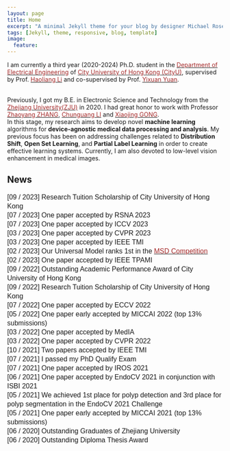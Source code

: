 ```yaml
---
layout: page
title: Home
excerpt: "A minimal Jekyll theme for your blog by designer Michael Rose."
tags: [Jekyll, theme, responsive, blog, template]
image:
  feature:
---
```


I am currently a third year (2020-2024) Ph.D. student in the <a href="https://www.ee.cityu.edu.hk/home/" target="_blank"><font color="brown">Department of Electrical Engineering</font></a> of <a href="https://www.cityu.edu.hk/" target="_blank"><font color="brown">City University of Hong Kong (CityU)</font></a>, supervised by Prof. <a href="https://hlli1991.github.io" target="_blank"><font color="brown"> Haoliang Li</font></a> and co-supervised by Prof. <a href="https://www.ee.cuhk.edu.hk/en-gb/people/academic-staff/professors/prof-yixuan-yuan" target="_blank"><font color="brown"> Yixuan Yuan</font></a>. 

<br />
Previously, I got my B.E. in Electronic Science and Technology from the <a href="http://www.zju.edu.cn/english/"><font color="brown">Zhejiang University(ZJU)</font></a> in 2020. I had great honor to work with Professor <a href="https://scholar.google.com/citations?user=xdQSx54AAAAJ&hl=zh-CN" target="_blank"><font color="brown">Zhaoyang ZHANG</font></a>, <a href="https://scholar.google.de/citations?user=l1UWN14AAAAJ&hl=en" target="_blank"><font color="brown">Chunguang LI</font></a> and <a href="https://scholar.google.com/citations?user=tekfySwAAAAJ&hl=zh-CN" target="_blank"><font color="brown">Xiaojing GONG</font></a>. 

<br />
In this stage, my research aims to develop novel <b>machine learning</b> algorithms for <b>device-agnostic medical data processing and analysis</b>. My previous focus has been on addressing challenges related to <b>Distribution Shift</b>, <b>Open Set Learning</b>, and <b>Partial Label Learning</b> in order to create effective learning systems. Currently, I am also devoted to low-level vision enhancement in medical images.

## News
<p style="margin-left: 0px; line-height: 150%; margin-top: 8px; margin-bottom: 8px;"><font face="Arial" size="3">
      [09 / 2023] Research Tuition Scholarship of City University of Hong Kong <br> 
      [07 / 2023] One paper accepted by RSNA 2023  <br> 
      [07 / 2023] One paper accepted by ICCV 2023  <br> 
      [03 / 2023] One paper accepted by CVPR 2023  <br> 
      [03 / 2023] One paper accepted by IEEE TMI  <br> 
      [02 / 2023] Our Universal Model ranks 1st in the <a href="https://decathlon-10.grand-challenge.org/evaluation/challenge/leaderboard/" target="_blank"><font color="brown">MSD Competition</font></a> <br> 
      [02 / 2023] One paper accepted by IEEE TPAMI  <br> 
      [09 / 2022] Outstanding Academic Performance Award of City University of Hong Kong  <br> 
      [09 / 2022] Research Tuition Scholarship of City University of Hong Kong <br> 
      [07 / 2022] One paper accepted by ECCV 2022 <br> 
      [05 / 2022] One paper early accepted by MICCAI 2022 (top 13% submissions) <br> 
      [03 / 2022] One paper accepted by MedIA <br> 
      [03 / 2022] One paper accepted by CVPR 2022 <br> 
   	  [10 / 2021] Two papers accepted by IEEE TMI <br> 
   	  [07 / 2021] I passed my PhD Qualify Exam <br> 
   	  [07 / 2021] One paper accepted by IROS 2021 <br> 
      [06 / 2021] One paper accepted by EndoCV 2021 in conjunction with ISBI 2021 <br> 
      [05 / 2021] We achieved 1st place for polyp detection and 3rd place for polyp segmentation in the EndoCV 2021 Challenge <br> 
      [05 / 2021] One paper early accepted by MICCAI 2021 (top 13% submissions) <br> 
      [06 / 2020] Outstanding Graduates of Zhejiang University <br>
      [06 / 2020] Outstanding Diploma Thesis Award <br>
   </font></p>